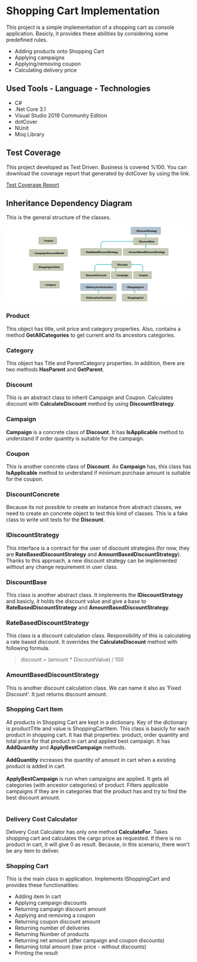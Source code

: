 # Shopping Cart Implementation
This project is a simple implementation of a shopping cart as console application. 
Basicly, it provides these abilities by considering some predefined rules.
- Adding products onto Shopping Cart
- Applying campaigns
- Applying/removing coupon
- Calculating delivery price

## Used Tools - Language - Technologies
- C#
- .Net Core 3.1
- Visual Studio 2019 Community Edition
- dotCover
- NUnit
- Moq Library

## Test Coverage

This project developed as Test Driven. Business is covered %100. You can download the coverage report that generated by dotCover by using the link.

<a href="SolutionItems/TestCoverageReport.zip" download>Test Coverage Report</a>

## Inheritance Dependency Diagram

This is the general structure of the classes.

![Dependency Diagram](SolutionItems/DependencyDiagram.png)

### Product
This object has title, unit price and category properties. Also, contains a method **GetAllCategories** to get current and its ancestors categories.

### Category
This object has Title and ParentCategory properties. In addition, there are two methods **HasParent** and **GetParent**.

### Discount
This is an abstract class to inherit Campaign and Coupon. Calculates discount with **CalculateDiscount** method by using **DiscountStrategy**.

### Campaign
**Campaign** is a concrete class of **Discount**. It has **IsApplicable** method to understand if order quantity is suitable for the campaign.

### Coupon
This is another concrete class of **Discount**. As **Campaign** has, this class has **IsApplicable** method to understand if minimum purchase amount is suitable for the coupon.

### DiscountConcrete
Because its not possible to create an instance from abstract classes, we need to create an concrete object to test this kind of classes. This is a fake class to write unit tests for the **Discount**.

### IDiscountStrategy
This interface is a contract for the user of discount strategies (for now, they are **RateBasedDiscountStrategy** and **AmountBasedDiscountStrategy**). Thanks to this approach, a new discount strategy can be implemented without any change requirement in user class.

### DiscountBase
This class is another abstract class. It implements the **IDiscountStrategy** and basicly, it holds the discount value and give a base to **RateBasedDiscountStrategy** and **AmountBasedDiscountStrategy**.

### RateBasedDiscountStrategy
This class is a discount calculation class. Responsibility of this is calculating a rate based discount. It overrides the **CalculateDiscount** method with following formula.

> discount = (amount * DiscountValue) / 100

### AmountBasedDiscountStrategy
This is another discount calculation class. We can name it also as 'Fixed Discount'. It just returns discount amount.

### Shopping Cart Item
All products in Shopping Cart are kept in a dictionary. Key of the dictionary is productTitle and value is ShoppingCartItem. This class is basicly for each product in shopping cart. It has that properties: product, order quantity and total price for that product in cart and applied best campaign. It has **AddQuantity** and **ApplyBestCampaign** methods. <br/> <br/>
**AddQuantity** increases the quantity of amount in cart when a existing product is added in cart. <br/> <br/>
**ApplyBestCampaign** is run when campaigns are applied. It gets all categories (with ancestor categories) of product. Filters applicable campaigns if they are in categories that the product has and try to find the best discount amount. <br/> <br/>

### Delivery Cost Calculator
Delivery Cost Calculator has only one method **CalculateFor**. Takes shopping cart and calculates the cargo price as requested. If there is no product in cart, it will give 0 as result. Because, in this scenario, there won't be any item to deliver.

### Shopping Cart
This is the main class in application. Implements IShoppingCart and provides these functionalities:
- Adding item In cart
- Applying campaign discounts
- Returning campaign discount amount
- Applying and removing a coupon
- Returning coupon discount amount
- Returning number of deliveries 
- Returning Number of products 
- Returning net amount (after campaign and coupon discounts)
- Returning total amount (raw price - without discounts)
- Printing the result
















